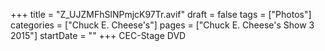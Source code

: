 +++
title = "Z_UJZMFhSlNPmjcK97Tr.avif"
draft = false
tags = ["Photos"]
categories = ["Chuck E. Cheese's"]
pages = ["Chuck E. Cheese's Show 3 2015"]
startDate = ""
+++
CEC-Stage DVD
